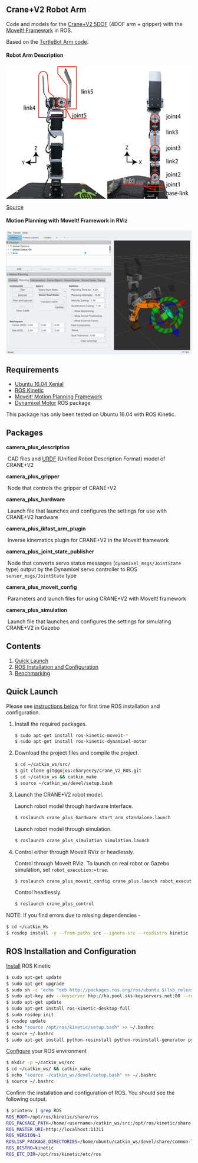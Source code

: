 

## Crane+V2 Robot Arm

Code and models for the [Crane+V2 5DOF](https://www.rt-net.jp/products/cranep2?lang=en) (4DOF arm + gripper) with the [MoveIt! Framework](http://moveit.ros.org/) in ROS.

Based on the [TurtleBot Arm code](https://github.com/turtlebot/turtlebot_arm).



#### Robot Arm Description

<div style="width:image width px; font-size:80%; text-align:center;">
<img src="imgs/cranev2_tf.png" width="600" align="middle"/></div>


[Source](https://www.rt-shop.jp/blog/archives/6711)

#### Motion Planning with MoveIt! Framework in RViz 

<div style="width:image width px; font-size:80%; text-align:center;">
<img src="imgs/cranev2_rviz.png" width="600" align="middle"/></div>




## Requirements

- [Ubuntu 16.04 Xenial](http://releases.ubuntu.com/16.04/)
- [ROS Kinetic](http://wiki.ros.org/kinetic/Installation/Ubuntu)
- [Moveit! Motion Planning Framework](http://moveit.ros.org/install/)
- [Dynamixel Motor](http://wiki.ros.org/dynamixel_motor) ROS package

This package has only been tested on Ubuntu 16.04 with ROS Kinetic. 

## Packages

**camera_plus_description**

​	CAD files and [URDF](http://wiki.ros.org/urdf) (Unified Robot Description Format) model of CRANE+V2

**camera_plus_gripper**

​	Node that controls the gripper of CRANE+V2

**camera_plus_hardware**

​	Launch file that launches and configures the settings for use with CRANE+V2 hardware

**camera_plus_ikfast_arm_plugin**

​	Inverse kinematics plugin for CRANE+V2 in the MoveIt! framework

**camera_plus_joint_state_publisher**

​	Node that converts servo status messages (`dynamixel_msgs/JointState` type) output by the Dynamixel servo controller to ROS `sensor_msgs/JointState` type

**camera_plus_moveit_config**

​	Parameters and launch files for using CRANE+V2 with MoveIt! framework

**camera_plus_simulation**

​	Launch file that launches and configures the settings for simulating CRANE+V2 in Gazebo



## Contents

1. [Quick Launch](#quick-launch)
2. [ROS Installation and Configuration](#ros-installation-and-configuration)
3. [Benchmarking](/crane_plus_control/scripts/README.md)

## Quick Launch

Please see [instructions below](#ros-installation-and-configuration) for first time ROS installation and configuration.

1. Install the required packages.

    ```bash
    $ sudo apt-get install ros-kinetic-moveit-*
    $ sudo apt-get install ros-kinetic-dynamixel-motor
    ```

2. Download the project files and compile the project.

    ```bash
    $ cd ~/catkin_ws/src/
    $ git clone git@gojou:charyeezy/Crane_V2_ROS.git
    $ cd ~/catkin_ws && catkin_make
    $ source ~/catkin_ws/devel/setup.bash
    ```

3. Launch the CRANE+V2 robot model.

    Launch robot model through hardware interface.

    ```bash
    $ roslaunch crane_plus_hardware start_arm_standalone.launch
    ```

    Launch robot model through simulation.

    ```bash
    $ roslaunch crane_plus_simulation simulation.launch
    ```

4. Control either through MoveIt RViz or headlessly.

    Control through MoveIt RViz.  To launch on real robot or Gazebo simulation, set `robot_execution:=true`.

    ```bash
    $ roslaunch crane_plus_moveit_config crane_plus.launch robot_execution:=true
    ```

    Control headlessly.

    ```bash
    $ roslaunch crane_plus_control 
    ```


NOTE: If you find errors due to missing dependencies - 

```bash
$ cd ~/catkin_Ws
$ rosdep install -y --from-paths src --ignore-src --rosdistro kinetic
```



## ROS Installation and Configuration

[Install](http://wiki.ros.org/kinetic/Installation/Ubuntu) ROS Kinetic 

```bash
$ sudo apt-get update
$ sudo apt-get upgrade
$ sudo sh -c 'echo "deb http://packages.ros.org/ros/ubuntu $(lsb_release -sc) main" > /etc/apt/sources.list.d/ros-latest.list'
$ sudo apt-key adv --keyserver hkp://ha.pool.sks-keyservers.net:80 --recv-key 421C365BD9FF1F717815A3895523BAEEB01FA116
$ sudo apt-get update
$ sudo apt-get install ros-kinetic-desktop-full
$ sudo rosdep init
$ rosdep update
$ echo "source /opt/ros/kinetic/setup.bash" >> ~/.bashrc
$ source ~/.bashrc
$ sudo apt-get install python-rosinstall python-rosinstall-generator python-wstool build-essential
```

[Configure](http://wiki.ros.org/ROS/Tutorials/InstallingandConfiguringROSEnvironment) your ROS environment

```bash
$ mkdir -p ~/catkin_ws/src
$ cd ~/catkin_ws/ && catkin_make
$ echo "source ~/catkin_ws/devel/setup.bash" >> ~/.bashrc
$ source ~/.bashrc
```

Confirm the installation and configuration of ROS. You should see the following output.

```bash
$ printenv | grep ROS
ROS_ROOT=/opt/ros/kinetic/share/ros
ROS_PACKAGE_PATH=/home/<username>/catkin_ws/src:/opt/ros/kinetic/share
ROS_MASTER_URI=http://localhost:11311
ROS_VERSION=1
ROSLISP_PACKAGE_DIRECTORIES=/home/ubuntu/catkin_ws/devel/share/common-lisp
ROS_DISTRO=kinetic
ROS_ETC_DIR=/opt/ros/kinetic/etc/ros
```

